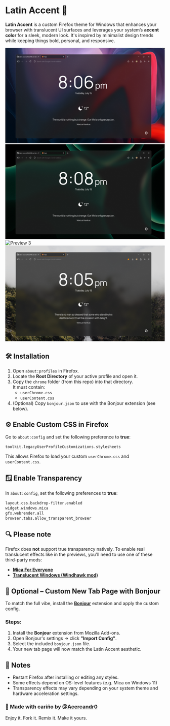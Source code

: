 # Latin Accent 🦊

**Latin Accent** is a custom Firefox theme for Windows that enhances your browser with translucent UI surfaces and leverages your system’s **accent color** for a sleek, modern look. It's inspired by minimalist design trends while keeping things bold, personal, and responsive.

![Preview 1](./Previews/prev1.png)  
![Preview 2](./Previews/prev2.png)
![Preview 3](./Previews/prev3.png)
![Preview 4](./Previews/prev4.png)

## 🛠 Installation

1. Open `about:profiles` in Firefox.
2. Locate the **Root Directory** of your active profile and open it.
3. Copy the `chrome` folder (from this repo) into that directory.  
   It must contain:
   - `userChrome.css`
   - `userContent.css`
4. (Optional) Copy `bonjour.json` to use with the Bonjour extension (see below).

## ⚙️ Enable Custom CSS in Firefox

Go to `about:config` and set the following preference to **true**:

```
toolkit.legacyUserProfileCustomizations.stylesheets
```

This allows Firefox to load your custom `userChrome.css` and `userContent.css`.


## 🪟 Enable Transparency

In `about:config`, set the following preferences to **true**:

```
layout.css.backdrop-filter.enabled
widget.windows.mica
gfx.webrender.all
browser.tabs.allow_transparent_browser
```
## 🔍 Please note

Firefox does **not** support true transparency natively. To enable real translucent effects like in the previews, you'll need to use one of these third-party mods:

- [**Mica For Everyone**](https://github.com/MicaForEveryone/MicaForEveryone)  
- [**Translucent Windows (Windhawk mod)**](https://windhawk.net/mods/translucent-windows)

## 🧪 Optional – Custom New Tab Page with Bonjour

To match the full vibe, install the [**Bonjour**](https://addons.mozilla.org/en-US/firefox/addon/bonjour-startpage/) extension and apply the custom config.

### Steps:

1. Install the **Bonjour** extension from Mozilla Add-ons.
2. Open Bonjour's settings → click **"Import Config"**.
3. Select the included `bonjour.json` file.
4. Your new tab page will now match the Latin Accent aesthetic.

## 💬 Notes

- Restart Firefox after installing or editing any styles.
- Some effects depend on OS-level features (e.g. Mica on Windows 11)
- Transparency effects may vary depending on your system theme and hardware acceleration settings.

### 🧉 Made with cariño by [@Acercandr0](https://github.com/Acercandr0)

Enjoy it. Fork it. Remix it. Make it yours.

